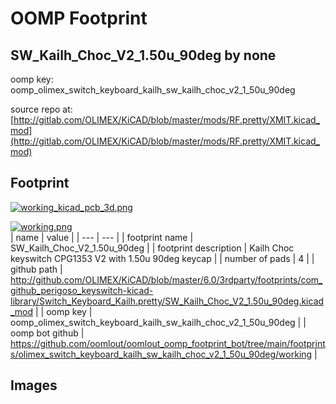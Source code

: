 # OOMP Footprint  
## SW_Kailh_Choc_V2_1.50u_90deg  by none  
  
oomp key: oomp_olimex_switch_keyboard_kailh_sw_kailh_choc_v2_1_50u_90deg  
  
source repo at: [http://gitlab.com/OLIMEX/KiCAD/blob/master/mods/RF.pretty/XMIT.kicad_mod](http://gitlab.com/OLIMEX/KiCAD/blob/master/mods/RF.pretty/XMIT.kicad_mod)  
## Footprint  
  
[![working_kicad_pcb_3d.png](working_kicad_pcb_3d_600.png)](working_kicad_pcb_3d.png)  
  
[![working.png](working_600.png)](working.png)  
| name | value | 
| --- | --- | 
| footprint name | SW_Kailh_Choc_V2_1.50u_90deg | 
| footprint description | Kailh Choc keyswitch CPG1353 V2 with 1.50u 90deg keycap | 
| number of pads | 4 | 
| github path | http://github.com/OLIMEX/KiCAD/blob/master/6.0/3rdparty/footprints/com_github_perigoso_keyswitch-kicad-library/Switch_Keyboard_Kailh.pretty/SW_Kailh_Choc_V2_1.50u_90deg.kicad_mod | 
| oomp key | oomp_olimex_switch_keyboard_kailh_sw_kailh_choc_v2_1_50u_90deg | 
| oomp bot github | https://github.com/oomlout/oomlout_oomp_footprint_bot/tree/main/footprints/olimex_switch_keyboard_kailh_sw_kailh_choc_v2_1_50u_90deg/working | 
## Images  
